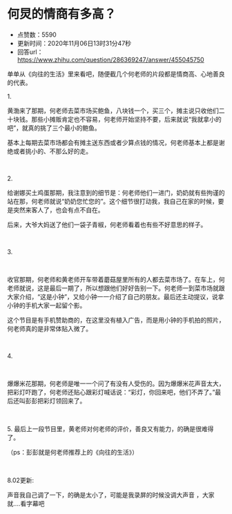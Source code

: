 # 何炅的情商有多高？
- 点赞数：5590
- 更新时间：2020年11月06日13时31分47秒
- 回答url：https://www.zhihu.com/question/286369247/answer/455045750
<body>
 <p data-pid="zBAkO0jK">单单从《向往的生活》里来看吧，随便截几个何老师的片段都是情商高、心地善良的代表。</p>
 <p data-pid="gEeOdBmY">1.</p>
 <p data-pid="W9OnzAAK">黄渤来了那期，何老师去菜市场买鲍鱼，八块钱一个，买三个，摊主说只收他们二十块钱。那些小摊贩肯定也不容易，何老师开始坚持不要，后来就说“我就拿小的吧”，就真的挑了三个最小的鲍鱼。</p>
 <p data-pid="iRf8FRJq">基本上每期去菜市场都会有摊主送东西或者少算点钱的情况，何老师基本上都是谢绝或者挑小的、不那么好的走。</p>
 <p class="ztext-empty-paragraph"><br></p>
 <p data-pid="QCQFXhgj">2.</p>
 <p data-pid="poEomjM-">给谢娜买土鸡蛋那期，我注意到的细节是：何老师他们一进门，奶奶就有些拘谨的站在那，何老师就说“奶奶您忙您的”。这个细节很打动我，我自己在家的时候，要是突然来客人了，也会有点不自在。</p>
 <p data-pid="45EmKC_1">后来，大爷大妈送了他们一袋子青椒，何老师看着也有些不好意思的样子。</p>
 <p class="ztext-empty-paragraph"><br></p>
 <p data-pid="H-ZLislc">3.</p>
 <p class="ztext-empty-paragraph"><br></p>
 <p data-pid="zdx1pRco">收官那期，何老师和黄老师开车带着蘑菇屋里所有的人都去菜市场了。在车上，何老师就说，这是最后一期了，所以想跟他们好好告别一下。何老师一到菜市场就跟大家介绍，“这是小钟”，又给小钟一一介绍了自己的朋友。最后还主动提议，说拿小钟的手机大家一起留个影。</p>
 <p data-pid="00cARKd8">这个节目是有手机赞助商的，在这里没有植入广告，而是用小钟的手机拍的照片，何老师真的是非常体贴入微了。</p>
 <p class="ztext-empty-paragraph"><br></p>
 <p data-pid="VO3jbB14">4.</p>
 <p class="ztext-empty-paragraph"><br></p>
 <p data-pid="mCb7fzGs">爆爆米花那期，何老师是唯一一个问了有没有人受伤的。因为爆爆米花声音太大，把彩灯吓跑了，何老师还贴心跟彩灯喊话说：“彩灯，你回来吧，他们不弄了。”最后还叫彭彭把彩灯领回来了。</p>
 <p class="ztext-empty-paragraph"><br></p>
 <p data-pid="hm_-Sj6D">5. 最后上一段节目里，黄老师对何老师的评价，善良又有能力，的确是很难得了。</p>
 <p data-pid="eezBlR2o">（ps：彭彭就是何老师推荐上的《向往的生活》）</p>
 <p class="ztext-empty-paragraph"><br></p>
 <p data-pid="d2sM0Fxt">8.02更新:</p>
 <p data-pid="UmVr32H8">声音我自己调了一下，的确是太小了，可能是我录屏的时候没调大声音 ，大家就....看字幕吧</p>
</body>